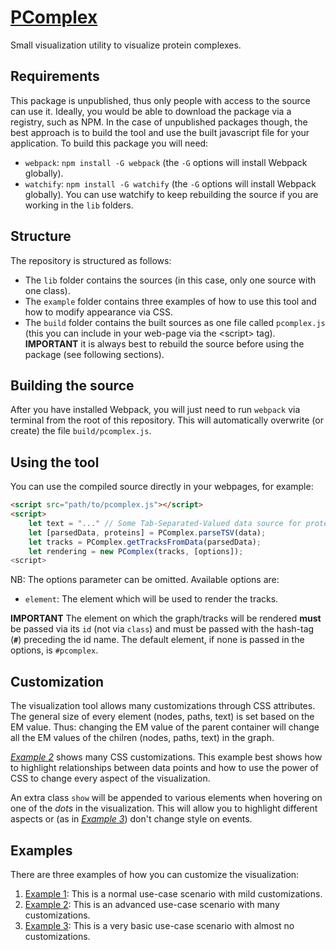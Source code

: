 # [PComplex](https://sacdallago.github.io/pcomplex)
Small visualization utility to visualize protein complexes.

## Requirements
This package is unpublished, thus only people with access to the source can use it. Ideally, you would be able to download
the package via a registry, such as NPM. In the case of unpublished packages though, the best approach is to build the tool
and use the built javascript file for your application.
To build this package you will need:  
- `webpack`: `npm install -G webpack` (the `-G` options will install Webpack globally).
- `watchify`: `npm install -G watchify` (the `-G` options will install Webpack globally). You can use
        watchify to keep rebuilding the source if you are working in the `lib` folders.

## Structure
The repository is structured as follows:

- The `lib` folder contains the sources (in this case, only one source with one class).
- The `example` folder contains three examples of how to use this tool and how to modify appearance via CSS.
- The `build` folder contains the built sources as one file called `pcomplex.js`
    (this you can include in your web-page via the \<script\> tag).  
    **IMPORTANT** it is always best to rebuild the source before using the package (see following sections).

## Building the source
After you have installed Webpack, you will just need to run `webpack` via terminal from the root of this repository.
This will automatically overwrite (or create) the file `build/pcomplex.js`.

## Using the tool
You can use the compiled source directly in your webpages, for example:

```html
<script src="path/to/pcomplex.js"></script>
<script>
    let text = "..." // Some Tab-Separated-Valued data source for protein complexes
    let [parsedData, proteins] = PComplex.parseTSV(data);
    let tracks = PComplex.getTracksFromData(parsedData);
    let rendering = new PComplex(tracks, [options]);
<script>
```

NB: The options parameter can be omitted. Available options are:
- `element`: The element which will be used to render the tracks.

**IMPORTANT** The element on which the graph/tracks will be rendered **must** be passed via its `id` (not via `class`)
and must be passed with the hash-tag (**`#`**) preceding the id name. The default element, if none is passed in the options, is `#pcomplex`.

## Customization
The visualization tool allows many customizations through CSS attributes. The general size of every element (nodes, paths, text)
is set based on the EM value. Thus: changing the EM value of the parent container will change all the EM values of the chilren (nodes,
paths, text) in the graph.

_[Example 2](https://sacdallago.github.io/pcomplex/examples/example2.html)_ shows many CSS customizations. This example best shows how to highlight relationships between data points and
how to use the power of CSS to change every aspect of the visualization.

An extra class `show` will be appended to various elements when hovering on one of the _dots_ in the visualization. This will
allow you to highlight different aspects or (as in _[Example 3](https://sacdallago.github.io/pcomplex/examples/example3.html)_) don't change style on events.

## Examples
There are three examples of how you can customize the visualization:

  1. [Example 1](https://sacdallago.github.io/pcomplex/examples/example1.html): This is a normal use-case scenario with mild customizations.
  2. [Example 2](https://sacdallago.github.io/pcomplex/examples/example2.html): This is an advanced use-case scenario with many customizations.
  3. [Example 3](https://sacdallago.github.io/pcomplex/examples/example3.html): This is a very basic use-case scenario with almost no customizations.